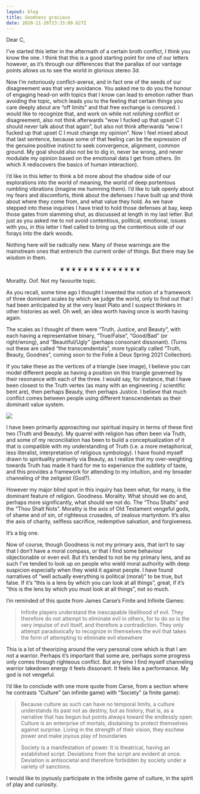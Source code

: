 ```yaml
---
layout: blog
title: Goodness gracious
date: 2020-11-26T23:33:09.627Z
---
```

Dear C,



I’ve started this letter in the aftermath of a certain broth conflict, I think you know the one. I think that this is a good starting point for one of our letters however, as it’s through our differences that the parallax of our vantage points allows us to see the world in glorious stereo 3d.

Now I’m notoriously conflict-averse, and in fact one of the seeds of our disagreement was that very avoidance. You asked me to do you the honour of engaging head-on with topics that I know can lead to emotion rather than avoiding the topic, which leads you to the feeling that certain things you care deeply about are “off limits” and that free exchange is censored. I would like to recognize that, and work on while not *relishing* conflict or disagreement, also not think afterwards “wow I fucked up that upset C I should never talk about that again”, but also not think afterwards “wow I fucked up that upset C I must change my opinion”. Now I feel mixed about that last sentence, because some of that feeling can be the expression of the genuine positive instinct to seek convergence, alignment, common ground. My goal should also not be to dig in, never be wrong, and never modulate my opinion based on the emotional data I get from others. (In which X rediscovers the basics of human interaction).

I’d like in this letter to think a bit more about the shadow side of our explorations into the world of meaning, the world of deep portentous rumbling vibrations (imagine me humming them). I’d like to talk openly about my fears and discomforts, think about the defenses I have built up and think about where they come from, and what value they hold. As we have stepped into these inquiries I have tried to hold those defenses at bay, keep those gates from slamming shut, as discussed at length in my last letter. But just as you asked me to not avoid contentious, political, emotional, issues with you, in this letter I feel called to bring up the contentious side of our forays into the dark woods.

Nothing here will be radically new. Many of these warnings are the mainstream ones that entrench the current order of things. But there may be wisdom in them.

<div align="center">❦ ❦ ❦ ❦ ❦ ❦ ❦ ❦ ❦ ❦ ❦ ❦ ❦ ❦</div>



Morality. Oof. Not my favourite topic.

As you recall, some time ago I thought I invented the notion of a framework of three dominant scales by which we judge the world, only to find out that I had been anticipated by at the very least Plato and I suspect thinkers in other histories as well. Oh well, an idea worth having once is worth having again.

The scales as I thought of them were “Truth, Justice, and Beauty”, with each having a representative binary, “True/False”, “Good/Bad” (or right/wrong), and “Beautiful/Ugly” (perhaps consonant dissonant). (Turns out these are called “the transcendentals”, more typically called “Truth, Beauty, Goodnes”, coming soon to the Folie à Deux Spring 2021 Collection).

If you take these as the vertices of a triangle (see image), I believe you can model different people as having a position on this triangle governed by their resonance with each of the three. I would say, for instance, that I have been closest to the Truth vertex (as many with an engineering / scientific bent are), then perhaps Beauty, then perhaps Justice. I believe that much conflict comes between people using different transcendentals as their dominant value system.

![](https://lh4.googleusercontent.com/asSE21B6lt20Ros81KZn7qs0UNHPGqKXgH1feDmwFwbPy6plUFdhDXZ-wdVTZC-aHMBei9adjdQVCAeQK5VIbypCYzMOPenn-D_jHWtCNlmxJA2SWZPz3DXt2SBQJlJAWoFJOaN5)



I have been primarily approaching our spiritual inquiry in terms of these first two (Truth and Beauty). My quarrel with religion has often been via Truth, and some of my reconciliation has been to build a conceptualization of it that is compatible with my understanding of Truth (i.e. a more metaphorical, less literalist, interpretation of religious symbology). I have found myself drawn to spirituality primarily via Beauty, as I realize that my over-weighting towards Truth has made it hard for me to experience the subtlety of taste, and this provides a framework for attending to my intuition, and my broader channeling of the zeitgeist (God?).

However my major blind spot in this inquiry has been what, for many, is the dominant feature of religion. Goodness. Morality. What should we do and, perhaps more significantly, what should we not do. The “Thou Shalts” and the “Thou Shalt Nots”. Morality is the axis of Old Testament vengeful gods, of shame and of sin, of righteous crusades, of zealous martyrdom. It’s also the axis of charity, selfless sacrifice, redemptive salvation, and forgiveness.

It’s a big one.

Now of course, though Goodness is not my primary axis, that isn’t to say that I don’t have a moral compass, or that I find some behaviour objectionable or even evil. But it’s tended to not be my primary lens, and as such I’ve tended to look up on people who wield moral authority with deep suspicion especially when they wield it against people. I have found narratives of “well actually everything is political (moral)” to be true, but false. If it’s “this is a lens by which you can look at all things”, great, if it’s “this is the lens by which you must look at all things”, not so much.

I’m reminded of this quote from James Carse’s Finite and Infinite Games:

> Infinite players understand the inescapable likelihood of evil. They therefore do not attempt to eliminate evil in others, for to do so is the very impulse of evil itself, and therefore a contradiction. They only attempt paradoxically to recognize in themselves the evil that takes the form of attempting to eliminate evil elsewhere

This is a lot of theorizing around the very personal core which is that I am not a warrior. Perhaps it’s important that some are, perhaps some progress only comes through righteous conflict. But any time I find myself channeling warrior takedown energy it feels dissonant. It feels like a performance. My god is not vengeful. 

I’d like to conclude with one more quote from Carse, from a section where he contrasts “Culture” (an infinite game) with “Society” (a finite game):

> Because culture as such can have no temporal limits, a culture understands its past not as destiny, but as history, that is, as a narrative that has begun but points always toward the endlessly open. Culture is an enterprise of mortals, disdaining to protect themselves against surprise. Living in the strength of their vision, they eschew power and make joyous play of boundaries
>
> Society is a manifestation of power. It is theatrical, having an established script. Deviations from the script are evident at once. Deviation is antisocietal and therefore forbidden by society under a variety of sanctions.

I would like to joyously participate in the infinite game of culture, in the spirit of play and curiosity.